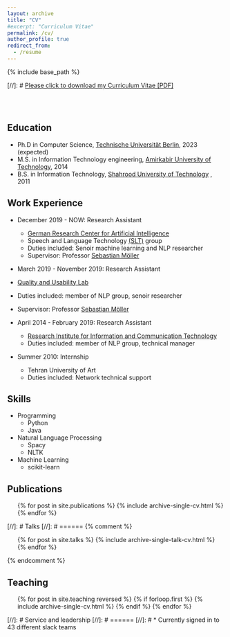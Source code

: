 ```yaml
---
layout: archive
title: "CV"
#excerpt: "Curriculum Vitae"
permalink: /cv/
author_profile: true
redirect_from:
  - /resume
---
```


{% include base_path %}

[//]: # [Please click to download my Curriculum Vitae [PDF]](https://salarmohtaj.github.io/files/paper1.pdf)


<br/><br/>

## Education

* Ph.D in Computer Science, [Technische Universität Berlin](https://www.tu-berlin.de/), 2023 (expected)
* M.S. in Information Technology engineering, [Amirkabir University of Technology](http://aut.ac.ir/aut/), 2014
* B.S. in Information Technology, [Shahrood University of Technology](http://shahroodut.ac.ir/en/) , 2011


## Work Experience

* December 2019 - NOW: Research Assistant
  * [German Research Center for Artificial Intelligence](https://www.dfki.de/web/)
  * Speech and Language Technology [(SLT)](https://www.dfki.de/web/forschung/forschungsbereiche/speech-and-language-technology/) group
  * Duties included: Senoir machine learning and NLP researcher
  * Supervisor: Professor [Sebastian Möller](https://www.qu.tu-berlin.de/menue/team/professur/)
  
 * March 2019 - November 2019: Research Assistant
  * [Quality and Usability Lab](https://www.qu.tu-berlin.de/menue/qu/parameter/en/)
  * Duties included: member of NLP group, senoir researcher
  * Supervisor: Professor [Sebastian Möller](https://www.qu.tu-berlin.de/menue/team/professur/)


* April 2014 - February 2019: Research Assistant
  * [Research Institute for Information and Communication Technology](http://www.ictrc.ac.ir/EN/Home)
  * Duties included: member of NLP group, technical manager
  
* Summer 2010: Internship
  * Tehran University of Art
  * Duties included: Network technical support


## Skills

* Programming
  * Python
  * Java
* Natural Language Processing
  * Spacy
  * NLTK
* Machine Learning
  * scikit-learn


## Publications

  <ul>{% for post in site.publications %}
    {% include archive-single-cv.html %}
  {% endfor %}</ul>
  
[//]: # Talks
[//]: # ======
{% comment %}
<ul>{% for post in site.talks %}
{% include archive-single-talk-cv.html %}
{% endfor %}</ul>
{% endcomment %}


## Teaching

  <ul>{% for post in site.teaching reversed %}
  {% if forloop.first %}
    {% include archive-single-cv.html %}
    {% endif %}
  {% endfor %}</ul>
  
[//]: # Service and leadership
[//]: # ======
[//]: # * Currently signed in to 43 different slack teams
